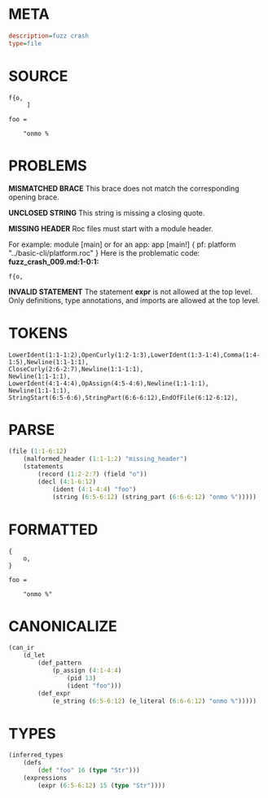 # META
~~~ini
description=fuzz crash
type=file
~~~
# SOURCE
~~~roc
f{o,
     ]

foo =

    "onmo %
~~~
# PROBLEMS
**MISMATCHED BRACE**
This brace does not match the corresponding opening brace.

**UNCLOSED STRING**
This string is missing a closing quote.

**MISSING HEADER**
Roc files must start with a module header.

For example:
        module [main]
or for an app:
        app [main!] { pf: platform "../basic-cli/platform.roc" }
Here is the problematic code:
**fuzz_crash_009.md:1-0:1:**
```roc
f{o,
```


**INVALID STATEMENT**
The statement **expr** is not allowed at the top level.
Only definitions, type annotations, and imports are allowed at the top level.

# TOKENS
~~~zig
LowerIdent(1:1-1:2),OpenCurly(1:2-1:3),LowerIdent(1:3-1:4),Comma(1:4-1:5),Newline(1:1-1:1),
CloseCurly(2:6-2:7),Newline(1:1-1:1),
Newline(1:1-1:1),
LowerIdent(4:1-4:4),OpAssign(4:5-4:6),Newline(1:1-1:1),
Newline(1:1-1:1),
StringStart(6:5-6:6),StringPart(6:6-6:12),EndOfFile(6:12-6:12),
~~~
# PARSE
~~~clojure
(file (1:1-6:12)
	(malformed_header (1:1-1:2) "missing_header")
	(statements
		(record (1:2-2:7) (field "o"))
		(decl (4:1-6:12)
			(ident (4:1-4:4) "foo")
			(string (6:5-6:12) (string_part (6:6-6:12) "onmo %")))))
~~~
# FORMATTED
~~~roc
{
	o,
}

foo = 

	"onmo %"
~~~
# CANONICALIZE
~~~clojure
(can_ir
	(d_let
		(def_pattern
			(p_assign (4:1-4:4)
				(pid 13)
				(ident "foo")))
		(def_expr
			(e_string (6:5-6:12) (e_literal (6:6-6:12) "onmo %")))))
~~~
# TYPES
~~~clojure
(inferred_types
	(defs
		(def "foo" 16 (type "Str")))
	(expressions
		(expr (6:5-6:12) 15 (type "Str"))))
~~~